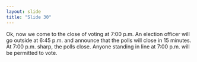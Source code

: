 ```yaml
---
layout: slide
title: "Slide 30"
---
```


Ok, now we come to the close of voting at 7:00 p.m. An election officer will go outside at 6:45 p.m. and announce that the polls will close in 15 minutes. At 7:00 p.m. sharp, the polls close. Anyone standing in line at 7:00 p.m. will be permitted to vote.
